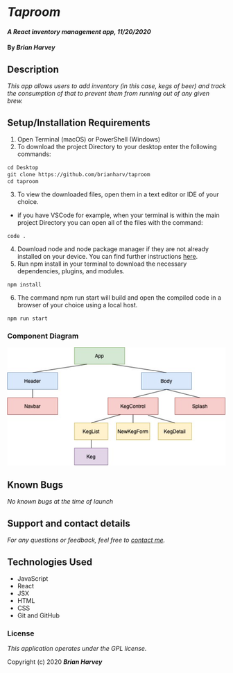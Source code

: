 # _Taproom_

#### _A React inventory management app, 11/20/2020_

#### By _**Brian Harvey**_

## Description

_This app allows users to add inventory (in this case, kegs of beer) and track the consumption of that to prevent them from running out of any given brew._

## Setup/Installation Requirements

1. Open Terminal (macOS) or PowerShell (Windows)
2. To download the project Directory to your desktop enter the following commands:
```
cd Desktop
git clone https://github.com/brianharv/taproom
cd taproom
```
3. To view the downloaded files, open them in a text editor or IDE of your choice.
* if you have VSCode for example, when your terminal is within the main project Directory you can open all of the files with the command:
```
code .
```
4. Download node and node package manager if they are not already installed on your device. You can find further instructions [here](https://www.learnhowtoprogram.com/intermediate-javascript/getting-started-with-javascript-8d3b52cf-3755-481d-80c5-46f1d3a8ffeb/installing-node-js-14f2721a-61e0-44b3-af1f-73f17348c8f4).
5. Run npm install in your terminal to download the necessary dependencies, plugins, and modules.
```
npm install
```
6. The command npm run start will build and open the compiled code in a browser of your choice using a local host.
```
npm run start
```

### Component Diagram

![Component Diagram](public/taproom_diagram.jpg)

## Known Bugs

_No known bugs at the time of launch_

## Support and contact details

_For any questions or feedback, feel free to [contact me](mailto:brian.harv3y@gmail.com)._

## Technologies Used

* JavaScript
* React
* JSX
* HTML
* CSS
* Git and GitHub

### License

*_This application operates under the GPL license._*

Copyright (c) 2020 **_Brian Harvey_**